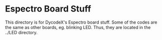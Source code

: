 # Espectro Board Stuff

This directory is for DycodeX's Espectro board stuff. 
Some of the codes are the same as other boards, eg. blinking LED.
Thus, they are located in the ../LED directory.
